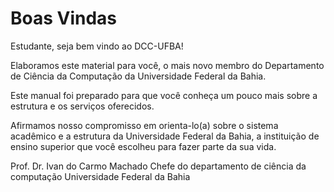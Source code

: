 Boas Vindas
==================

Estudante, seja bem vindo ao DCC-UFBA!

Elaboramos este material para você, o mais novo membro do Departamento de Ciência da Computação da Universidade Federal da Bahia. 

Este manual foi preparado para que você conheça um pouco mais sobre a estrutura e os serviços oferecidos.

Afirmamos nosso compromisso em orienta-lo(a) sobre o sistema acadêmico e a estrutura da Universidade Federal da Bahia, a instituição de ensino superior que você escolheu para fazer parte da sua vida.



Prof. Dr. Ivan do Carmo Machado 
Chefe do departamento de ciência da computação
Universidade Federal da Bahia
